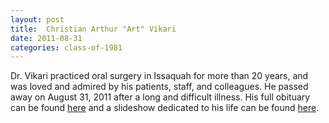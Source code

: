 ```yaml
---
layout: post
title:  Christian Arthur "Art" Vikari
date: 2011-08-31
categories: class-of-1981
---
```


Dr. Vikari practiced oral surgery in Issaquah for more than 20 years, and was loved and admired by his patients, staff, and colleagues. He passed away on August 31, 2011 after a long and difficult illness. His full obituary can be found [here](http://tinyurl.com/nonl2ol) and a slideshow dedicated to his life can be found [here](http://safeshare.tv/w/waUdlLldWo).


